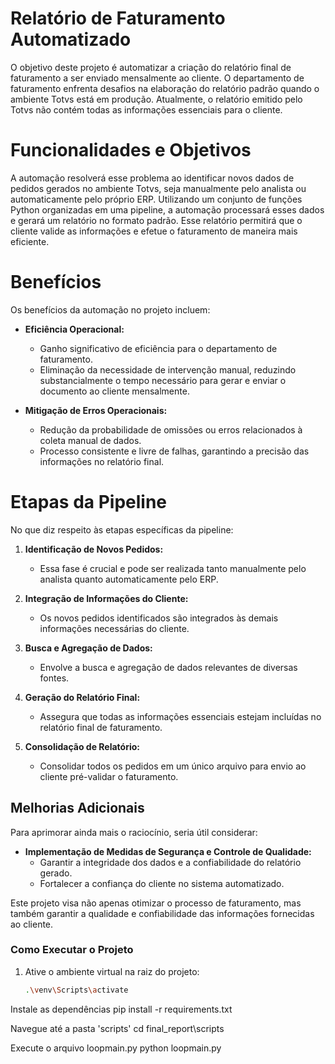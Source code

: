 # Relatório de Faturamento Automatizado
O objetivo deste projeto é automatizar a criação do relatório final de faturamento a ser enviado mensalmente ao cliente. O departamento de faturamento enfrenta desafios na elaboração do relatório padrão quando o ambiente Totvs está em produção. Atualmente, o relatório emitido pelo Totvs não contém todas as informações essenciais para o cliente.

# Funcionalidades e Objetivos
A automação resolverá esse problema ao identificar novos dados de pedidos gerados no ambiente Totvs, seja manualmente pelo analista ou automaticamente pelo próprio ERP. Utilizando um conjunto de funções Python organizadas em uma pipeline, a automação processará esses dados e gerará um relatório no formato padrão. Esse relatório permitirá que o cliente valide as informações e efetue o faturamento de maneira mais eficiente.

# Benefícios
Os benefícios da automação no projeto incluem:

- **Eficiência Operacional:**
  - Ganho significativo de eficiência para o departamento de faturamento.
  - Eliminação da necessidade de intervenção manual, reduzindo substancialmente o tempo necessário para gerar e enviar o documento ao cliente mensalmente.

- **Mitigação de Erros Operacionais:**
  - Redução da probabilidade de omissões ou erros relacionados à coleta manual de dados.
  - Processo consistente e livre de falhas, garantindo a precisão das informações no relatório final.

# Etapas da Pipeline
No que diz respeito às etapas específicas da pipeline:

1. **Identificação de Novos Pedidos:**
   - Essa fase é crucial e pode ser realizada tanto manualmente pelo analista quanto automaticamente pelo ERP.

2. **Integração de Informações do Cliente:**
   - Os novos pedidos identificados são integrados às demais informações necessárias do cliente.

3. **Busca e Agregação de Dados:**
   - Envolve a busca e agregação de dados relevantes de diversas fontes.

4. **Geração do Relatório Final:**
   - Assegura que todas as informações essenciais estejam incluídas no relatório final de faturamento.

4. **Consolidação de Relatório:**
   - Consolidar todos os pedidos em um único arquivo para envio ao cliente pré-validar o faturamento.
## Melhorias Adicionais

Para aprimorar ainda mais o raciocínio, seria útil considerar:

- **Implementação de Medidas de Segurança e Controle de Qualidade:**
  - Garantir a integridade dos dados e a confiabilidade do relatório gerado.
  - Fortalecer a confiança do cliente no sistema automatizado.

Este projeto visa não apenas otimizar o processo de faturamento, mas também garantir a qualidade e confiabilidade das informações fornecidas ao cliente.

### Como Executar o Projeto

1. Ative o ambiente virtual na raiz do projeto:
   
   ```bash
   .\venv\Scripts\activate
   ```
   

   
Instale as dependências
pip install -r requirements.txt

Navegue até a pasta 'scripts'
cd final_report\scripts

Execute o arquivo loopmain.py
python loopmain.py




